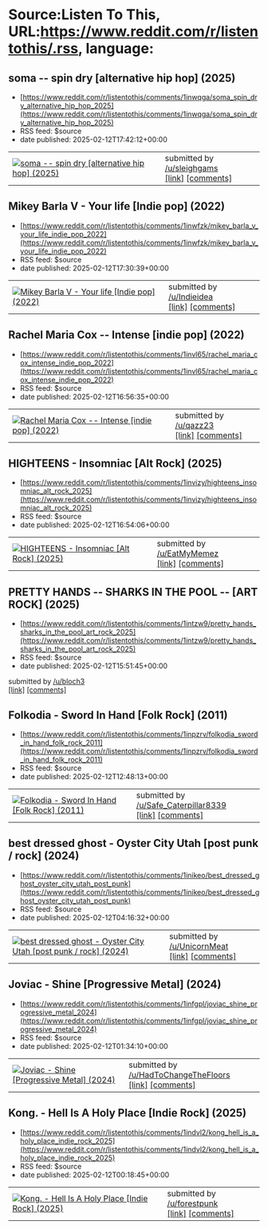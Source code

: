 # Source:Listen To This, URL:https://www.reddit.com/r/listentothis/.rss, language:

## soma -- spin dry [alternative hip hop] (2025)
 - [https://www.reddit.com/r/listentothis/comments/1inwqga/soma_spin_dry_alternative_hip_hop_2025](https://www.reddit.com/r/listentothis/comments/1inwqga/soma_spin_dry_alternative_hip_hop_2025)
 - RSS feed: $source
 - date published: 2025-02-12T17:42:12+00:00

<table> <tr><td> <a href="https://www.reddit.com/r/listentothis/comments/1inwqga/soma_spin_dry_alternative_hip_hop_2025/"> <img src="https://external-preview.redd.it/onV-i4ffc7N05e2YzAD46FylmN1M2wUaLJaOdZPS3r0.jpg?width=216&amp;crop=smart&amp;auto=webp&amp;s=1ebaa7ad5b8be6e34bd97daa1798295a50ae942d" alt="soma -- spin dry [alternative hip hop] (2025)" title="soma -- spin dry [alternative hip hop] (2025)" /> </a> </td><td> &#32; submitted by &#32; <a href="https://www.reddit.com/user/sleighgams"> /u/sleighgams </a> <br/> <span><a href="https://open.spotify.com/track/4mnWFRsm1AvtNJ2Bj8l96p?si=6bcfe1fd3aa84ba8">[link]</a></span> &#32; <span><a href="https://www.reddit.com/r/listentothis/comments/1inwqga/soma_spin_dry_alternative_hip_hop_2025/">[comments]</a></span> </td></tr></table>

## Mikey Barla V - Your life [Indie pop] (2022)
 - [https://www.reddit.com/r/listentothis/comments/1inwfzk/mikey_barla_v_your_life_indie_pop_2022](https://www.reddit.com/r/listentothis/comments/1inwfzk/mikey_barla_v_your_life_indie_pop_2022)
 - RSS feed: $source
 - date published: 2025-02-12T17:30:39+00:00

<table> <tr><td> <a href="https://www.reddit.com/r/listentothis/comments/1inwfzk/mikey_barla_v_your_life_indie_pop_2022/"> <img src="https://external-preview.redd.it/gdODXMEihG3CKp-4_kvyNZPq1LxsiqdkiVm0yVT6FnQ.jpg?width=320&amp;crop=smart&amp;auto=webp&amp;s=9953a199674cbfcbeb78fbeffa565c0aec646a08" alt="Mikey Barla V - Your life [Indie pop] (2022)" title="Mikey Barla V - Your life [Indie pop] (2022)" /> </a> </td><td> &#32; submitted by &#32; <a href="https://www.reddit.com/user/Indieidea"> /u/Indieidea </a> <br/> <span><a href="https://youtu.be/4sICuuHGfg4?si=9D8tv78FY9CZdBse">[link]</a></span> &#32; <span><a href="https://www.reddit.com/r/listentothis/comments/1inwfzk/mikey_barla_v_your_life_indie_pop_2022/">[comments]</a></span> </td></tr></table>

## Rachel Maria Cox -- Intense [indie pop] (2022)
 - [https://www.reddit.com/r/listentothis/comments/1invl65/rachel_maria_cox_intense_indie_pop_2022](https://www.reddit.com/r/listentothis/comments/1invl65/rachel_maria_cox_intense_indie_pop_2022)
 - RSS feed: $source
 - date published: 2025-02-12T16:56:35+00:00

<table> <tr><td> <a href="https://www.reddit.com/r/listentothis/comments/1invl65/rachel_maria_cox_intense_indie_pop_2022/"> <img src="https://external-preview.redd.it/lkNCxjPOXfKNQRBUbJcW_JAWdxPH194dFAnVJ21e9X4.jpg?width=640&amp;crop=smart&amp;auto=webp&amp;s=24730afd45e078e0a5d42b8858a516b75e0ff090" alt="Rachel Maria Cox -- Intense [indie pop] (2022)" title="Rachel Maria Cox -- Intense [indie pop] (2022)" /> </a> </td><td> &#32; submitted by &#32; <a href="https://www.reddit.com/user/qazz23"> /u/qazz23 </a> <br/> <span><a href="https://rachelmariacox.bandcamp.com/track/intense">[link]</a></span> &#32; <span><a href="https://www.reddit.com/r/listentothis/comments/1invl65/rachel_maria_cox_intense_indie_pop_2022/">[comments]</a></span> </td></tr></table>

## HIGHTEENS - Insomniac [Alt Rock] (2025)
 - [https://www.reddit.com/r/listentothis/comments/1invizy/highteens_insomniac_alt_rock_2025](https://www.reddit.com/r/listentothis/comments/1invizy/highteens_insomniac_alt_rock_2025)
 - RSS feed: $source
 - date published: 2025-02-12T16:54:06+00:00

<table> <tr><td> <a href="https://www.reddit.com/r/listentothis/comments/1invizy/highteens_insomniac_alt_rock_2025/"> <img src="https://external-preview.redd.it/kHXBm6DTbLoBybdE0ejoAfXbp44v3eZ5EOdQvlFuJFQ.jpg?width=320&amp;crop=smart&amp;auto=webp&amp;s=cd81a7d64c8620d6180555562baf1ad1fa5fe1d5" alt="HIGHTEENS - Insomniac [Alt Rock] (2025)" title="HIGHTEENS - Insomniac [Alt Rock] (2025)" /> </a> </td><td> &#32; submitted by &#32; <a href="https://www.reddit.com/user/EatMyMemez"> /u/EatMyMemez </a> <br/> <span><a href="https://www.youtube.com/watch?v=_Eye7cpnPPY">[link]</a></span> &#32; <span><a href="https://www.reddit.com/r/listentothis/comments/1invizy/highteens_insomniac_alt_rock_2025/">[comments]</a></span> </td></tr></table>

## PRETTY HANDS -- SHARKS IN THE POOL -- [ART ROCK] (2025)
 - [https://www.reddit.com/r/listentothis/comments/1intzw9/pretty_hands_sharks_in_the_pool_art_rock_2025](https://www.reddit.com/r/listentothis/comments/1intzw9/pretty_hands_sharks_in_the_pool_art_rock_2025)
 - RSS feed: $source
 - date published: 2025-02-12T15:51:45+00:00

&#32; submitted by &#32; <a href="https://www.reddit.com/user/bloch3"> /u/bloch3 </a> <br/> <span><a href="https://www.youtube.com/results?search_query=SHARKS+IN+THE+POOL+pretty+hands">[link]</a></span> &#32; <span><a href="https://www.reddit.com/r/listentothis/comments/1intzw9/pretty_hands_sharks_in_the_pool_art_rock_2025/">[comments]</a></span>

## Folkodia - Sword In Hand [Folk Rock] (2011)
 - [https://www.reddit.com/r/listentothis/comments/1inpzrv/folkodia_sword_in_hand_folk_rock_2011](https://www.reddit.com/r/listentothis/comments/1inpzrv/folkodia_sword_in_hand_folk_rock_2011)
 - RSS feed: $source
 - date published: 2025-02-12T12:48:13+00:00

<table> <tr><td> <a href="https://www.reddit.com/r/listentothis/comments/1inpzrv/folkodia_sword_in_hand_folk_rock_2011/"> <img src="https://external-preview.redd.it/X11pl3o8ynpHxTRQSYR18yWnKvjlQ4MZwRpvgtIz-Qc.jpg?width=320&amp;crop=smart&amp;auto=webp&amp;s=762293621ac69ec6af4a2abe88611d3d2ed77ae5" alt="Folkodia - Sword In Hand [Folk Rock] (2011)" title="Folkodia - Sword In Hand [Folk Rock] (2011)" /> </a> </td><td> &#32; submitted by &#32; <a href="https://www.reddit.com/user/Safe_Caterpillar8339"> /u/Safe_Caterpillar8339 </a> <br/> <span><a href="https://youtu.be/BPoz_-oeNAw?si=1q1mEsURECo-In-Y">[link]</a></span> &#32; <span><a href="https://www.reddit.com/r/listentothis/comments/1inpzrv/folkodia_sword_in_hand_folk_rock_2011/">[comments]</a></span> </td></tr></table>

## best dressed ghost - Oyster City Utah [post punk / rock] (2024)
 - [https://www.reddit.com/r/listentothis/comments/1inikeo/best_dressed_ghost_oyster_city_utah_post_punk](https://www.reddit.com/r/listentothis/comments/1inikeo/best_dressed_ghost_oyster_city_utah_post_punk)
 - RSS feed: $source
 - date published: 2025-02-12T04:16:32+00:00

<table> <tr><td> <a href="https://www.reddit.com/r/listentothis/comments/1inikeo/best_dressed_ghost_oyster_city_utah_post_punk/"> <img src="https://external-preview.redd.it/QledTkP5SkGRGptXCD5-b8UwP2CgXvvfOE1hDLXze_U.jpg?width=320&amp;crop=smart&amp;auto=webp&amp;s=1466ba29944cce89c34c90c5ce2c37235f79e175" alt="best dressed ghost - Oyster City Utah [post punk / rock] (2024)" title="best dressed ghost - Oyster City Utah [post punk / rock] (2024)" /> </a> </td><td> &#32; submitted by &#32; <a href="https://www.reddit.com/user/UnicornMeat"> /u/UnicornMeat </a> <br/> <span><a href="https://youtu.be/dj9uIOgGlV8?si=MhrNQAVrzUvyYU6P">[link]</a></span> &#32; <span><a href="https://www.reddit.com/r/listentothis/comments/1inikeo/best_dressed_ghost_oyster_city_utah_post_punk/">[comments]</a></span> </td></tr></table>

## Joviac - Shine [Progressive Metal] (2024)
 - [https://www.reddit.com/r/listentothis/comments/1infgpl/joviac_shine_progressive_metal_2024](https://www.reddit.com/r/listentothis/comments/1infgpl/joviac_shine_progressive_metal_2024)
 - RSS feed: $source
 - date published: 2025-02-12T01:34:10+00:00

<table> <tr><td> <a href="https://www.reddit.com/r/listentothis/comments/1infgpl/joviac_shine_progressive_metal_2024/"> <img src="https://external-preview.redd.it/qlgWHyggj7Z5ai8g_EgBV7PqyG7dvlLWMhJEI1vCUPQ.jpg?width=320&amp;crop=smart&amp;auto=webp&amp;s=98af13658eadcb6322d7823c6631d810494f002b" alt="Joviac - Shine [Progressive Metal] (2024)" title="Joviac - Shine [Progressive Metal] (2024)" /> </a> </td><td> &#32; submitted by &#32; <a href="https://www.reddit.com/user/HadToChangeTheFloors"> /u/HadToChangeTheFloors </a> <br/> <span><a href="https://youtu.be/MphGeT3q9jE">[link]</a></span> &#32; <span><a href="https://www.reddit.com/r/listentothis/comments/1infgpl/joviac_shine_progressive_metal_2024/">[comments]</a></span> </td></tr></table>

## Kong. - Hell Is A Holy Place [Indie Rock] (2025)
 - [https://www.reddit.com/r/listentothis/comments/1indvl2/kong_hell_is_a_holy_place_indie_rock_2025](https://www.reddit.com/r/listentothis/comments/1indvl2/kong_hell_is_a_holy_place_indie_rock_2025)
 - RSS feed: $source
 - date published: 2025-02-12T00:18:45+00:00

<table> <tr><td> <a href="https://www.reddit.com/r/listentothis/comments/1indvl2/kong_hell_is_a_holy_place_indie_rock_2025/"> <img src="https://external-preview.redd.it/AktXdxYFr5llFsvpN2iEoiOT5c6CvffR2bLlLtbX8wg.jpg?width=216&amp;crop=smart&amp;auto=webp&amp;s=d725340fdf834cd0eef000dfabf334d12c4a5e29" alt="Kong. - Hell Is A Holy Place [Indie Rock] (2025)" title="Kong. - Hell Is A Holy Place [Indie Rock] (2025)" /> </a> </td><td> &#32; submitted by &#32; <a href="https://www.reddit.com/user/forestpunk"> /u/forestpunk </a> <br/> <span><a href="https://open.spotify.com/track/3TPuXWK8TxU3hnBWQxgNna?si=2b77616bbb48489f">[link]</a></span> &#32; <span><a href="https://www.reddit.com/r/listentothis/comments/1indvl2/kong_hell_is_a_holy_place_indie_rock_2025/">[comments]</a></span> </td></tr></table>

